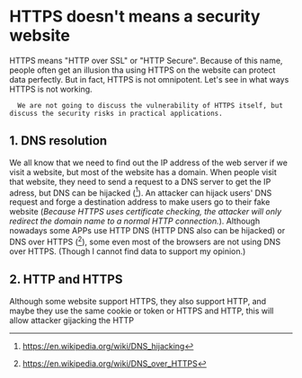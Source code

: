 # HTTPS doesn't means a security website
HTTPS means "HTTP over SSL" or "HTTP Secure". Because of this name, people often get an illusion tha using HTTPS on the website can protect data perfectly. But in fact, HTTPS is not omnipotent. Let's see in what ways HTTPS is not working.

      We are not going to discuss the vulnerability of HTTPS itself, but discuss the security risks in practical applications.

## 1. DNS resolution

We all know that we need to find out the IP address of the web server if we visit a website, but most of the website has a domain. When people visit that website, they need to send a request to a DNS server to get the IP adress, but DNS can be hijacked ([^DNS hijacking - Wikipedia]). An attacker can hijack users' DNS request and forge a destination address to make users go to their fake website (*Because HTTPS uses certificate checking, the attacker will only redirect the domain name to a normal HTTP connection.*). Although nowadays some APPs use HTTP DNS (HTTP DNS also can be hijacked) or DNS over HTTPS ([^DNS over HTTPS - Wikipedia]), some even most of the browsers are not using DNS over HTTPS.
(Though I cannot find data to support my opinion.)


[^DNS hijacking - wikipedia]:https://en.wikipedia.org/wiki/DNS_hijacking
[^DNS over HTTPS - Wikipedia]:https://en.wikipedia.org/wiki/DNS_over_HTTPS

## 2. HTTP and HTTPS

Although some website support HTTPS, they also support HTTP, and maybe they use the same cookie or token or HTTPS and HTTP, this will allow attacker gijacking the HTTP

